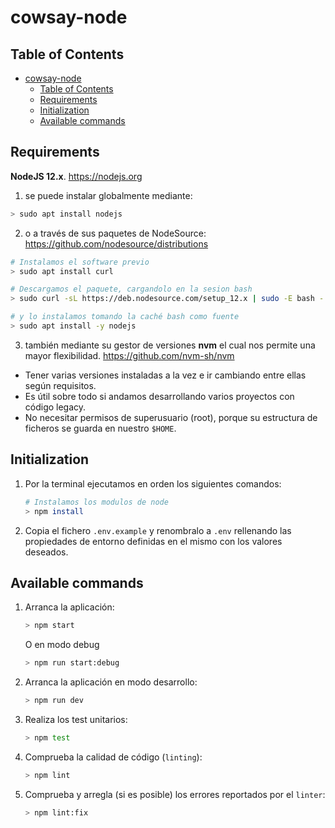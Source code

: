 # cowsay-node

## Table of Contents

- [cowsay-node](#cowsay-node)
  - [Table of Contents](#table-of-contents)
  - [Requirements](#requirements)
  - [Initialization](#initialization)
  - [Available commands](#available-commands)

## Requirements

**NodeJS 12.x**. https://nodejs.org

1. se puede instalar globalmente mediante:
```bash
> sudo apt install nodejs
```
2. o a través de sus paquetes de NodeSource:
  https://github.com/nodesource/distributions
```bash
# Instalamos el software previo
> sudo apt install curl

# Descargamos el paquete, cargandolo en la sesion bash
> sudo curl -sL https://deb.nodesource.com/setup_12.x | sudo -E bash -

# y lo instalamos tomando la caché bash como fuente
> sudo apt install -y nodejs
```
3. también mediante su gestor de versiones **nvm** el cual nos permite una mayor flexibilidad.
  https://github.com/nvm-sh/nvm
  - Tener varias versiones instaladas a la vez e ir cambiando entre ellas según requisitos.
  - Es útil sobre todo si andamos desarrollando varios proyectos con código legacy.
  - No necesitar permisos de superusuario (root), porque su estructura de ficheros se guarda en nuestro `$HOME`.

## Initialization

1. Por la terminal ejecutamos en orden los siguientes comandos:
    ```bash
    # Instalamos los modulos de node
    > npm install

    ```
2. Copia el fichero `.env.example` y renombralo a `.env` rellenando las propiedades de entorno definidas en el mismo con los valores deseados.

## Available commands

1. Arranca la aplicación:
    ```bash
    > npm start
    ```
    O en modo debug
    ```bash
    > npm run start:debug
    ```
2. Arranca la aplicación en modo desarrollo:
    ```bash
    > npm run dev
    ```
3. Realiza los test unitarios:
    ```bash
    > npm test
    ```
4. Comprueba la calidad de código (`linting`):
    ```bash
    > npm lint
    ```
5. Comprueba y arregla (si es posible) los errores reportados por el `linter`:
    ```bash
    > npm lint:fix
    ```
